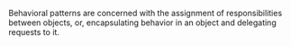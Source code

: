 Behavioral patterns are concerned with the assignment of responsibilities between objects, or, 
encapsulating behavior in an object and delegating requests to it.